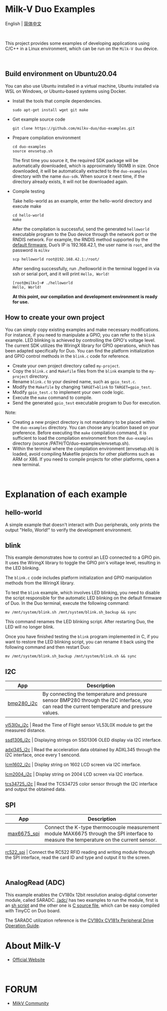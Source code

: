 # Milk-V Duo Examples
English | [简体中文](./README-zh.md)

<br>

This project provides some examples of developing applications using C/C++ in a Linux environment, which can be run on the `Milk-V Duo` device.

<br>

## Build environment on Ubuntu20.04

You can also use Ubuntu installed in a virtual machine, Ubuntu installed via WSL on Windows, or Ubuntu-based systems using Docker.

- Install the tools that compile dependencies.
  ```
  sudo apt-get install wget git make
  ```
- Get example source code
  ```
  git clone https://github.com/milkv-duo/duo-examples.git
  ```

- Prepare compilation environment
  ```
  cd duo-examples
  source envsetup.sh
  ```
  The first time you source it, the required SDK package will be automatically downloaded, which is approximately 180MB in size. Once downloaded, it will be automatically extracted to the `duo-examples` directory with the name `duo-sdk`. When source it next time, if the directory already exists, it will not be downloaded again.

- Compile testing  

  Take hello-world as an example, enter the hello-world directory and execute make
  ```
  cd hello-world
  make
  ```
  After the compilation is successful, send the generated `helloworld` executable program to the Duo device through the network port or the RNDIS network. For example, the RNDIS method supported by the [default firmware](https://github.com/milkv-duo/duo-buildroot-sdk/releases), Duo’s IP is 192.168.42.1, the user name is `root`, and the password is `milkv`
  ```
  scp helloworld root@192.168.42.1:/root/
  ```
  After sending successfully, run ./helloworld in the terminal logged in via ssh or serial port, and it will print `Hello, World!`
  ```
  [root@milkv]~# ./helloworld
  Hello, World!
  ```
  **At this point, our compilation and development environment is ready for use.**

## How to create your own project

You can simply copy existing examples and make necessary modifications. For instance, if you need to manipulate a GPIO, you can refer to the `blink` example. LED blinking is achieved by controlling the GPIO's voltage level. The current SDK utilizes the WiringX library for GPIO operations, which has been adapted specifically for Duo. You can find the platform initialization and GPIO control methods in the `blink.c` code for reference.

- Create your own project directory called `my-project`.
- Copy the `blink.c` and `Makefile` files from the `blink` example to the `my-project` directory.
- Rename `blink.c` to your desired name, such as `gpio_test.c`.
- Modify the `Makefile` by changing `TARGET=blink` to `TARGET=gpio_test`.
- Modify `gpio_test.c` to implement your own code logic.
- Execute the `make` command to compile.
- Send the generated `gpio_test` executable program to Duo for execution.
  
Note:

- Creating a new project directory is not mandatory to be placed within the `duo-examples` directory. You can choose any location based on your preference. Before executing the `make` compilation command, it is sufficient to load the compilation environment from the `duo-examples` directory (source /PATH/TO/duo-examples/envsetup.sh).
- Within the terminal where the compilation environment (envsetup.sh) is loaded, avoid compiling Makefile projects for other platforms such as ARM or X86. If you need to compile projects for other platforms, open a new terminal.

<br>

# Explanation of each example

## hello-world

A simple example that doesn't interact with Duo peripherals, only prints the output "Hello, World!" to verify the development environment.

## blink

This example demonstrates how to control an LED connected to a GPIO pin. It uses the WiringX library to toggle the GPIO pin's voltage level, resulting in the LED blinking.  

The `blink.c` code includes platform initialization and GPIO manipulation methods from the WiringX library.

To test the `blink` example, which involves LED blinking, you need to disable the script responsible for the automatic LED blinking on the default firmware of Duo. In the Duo terminal, execute the following command:
```
mv /mnt/system/blink.sh /mnt/system/blink.sh_backup && sync
```
This command renames the LED blinking script. After restarting Duo, the LED will no longer blink.

Once you have finished testing the `blink` program implemented in C, if you want to restore the LED blinking script, you can rename it back using the following command and then restart Duo:
```
mv /mnt/system/blink.sh_backup /mnt/system/blink.sh && sync
```

## I2C

App|Description
---|---
[bmp280_i2c](i2c/bmp280_i2c) | By connecting the temperature and pressure sensor BMP280 through the I2C interface, you can read the current temperature and pressure values.

[vl53l0x_i2c](i2c/vl53l0x_i2c) | Read the Time of Flight sensor VL53L0X module to get the measured distance.

[ssd1306_i2c](i2c/ssd1306_i2c) | Displaying strings on SSD1306 OLED display via I2C interface.

[adxl345_i2c](i2c/adxl345_i2c) | Read the acceleration data obtained by ADXL345 through the I2C interface, once every 1 sencond.

[lcm1602_i2c](i2c/lcm1602_i2c) | Display string on 1602 LCD screen via I2C interface.

[lcm2004_i2c](i2c/lcm2004_i2c) | Display string on 2004 LCD screen via I2C interface.

[tcs34725_i2c](i2c/tcs34725_i2c) | Read the TCS34725 color sensor through the I2C interface and output the obtained data.

## SPI

App|Description
---|---
[max6675_spi](spi/max6675_spi) | Connect the K-type thermocouple measurement module MAX6675 through the SPI interface to measure the temperature on the current sensor.

[rc522_spi](spi/rc522_spi) | Connect the RC522 RFID reading and writing module through the SPI interface, read the card ID and type and output it to the screen.

<br>

## AnalogRead (ADC)

This example enables the CV180x 12bit resolution analog-digital converter module, called SARADC. [/adc/](/adc) has two examples to run the module, first is an [sh script](adc/adcRead.sh) and the other one is [C source file](adc/adcRead.c), which can be easy compiled with TinyCC on Duo board.

The SARADC utilization reference is the [CV180x CV181x Peripheral Drive Operation Guide](adc/PeripheralDriverOperationGuide_en.pdf).

# About Milk-V

- [Official Website](https://milkv.io/)

<br>

# FORUM
- [MilkV Community](https://community.milkv.io/)
